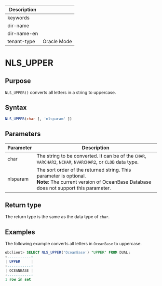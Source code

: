 | Description   |                 |
|---------------|-----------------|
| keywords      |                 |
| dir-name      |                 |
| dir-name-en   |                 |
| tenant-type   | Oracle Mode     |

# NLS_UPPER

## Purpose

`NLS_UPPER()` converts all letters in a string to uppercase.

## Syntax

```sql
NLS_UPPER(char [, 'nlsparam' ])
```

## Parameters

| Parameter | Description |
|----------|--------------------------------------------------------------------------------------|
| char | The string to be converted. It can be of the `CHAR`, `VARCHAR2`, `NCHAR`, `NVARCHAR2`, or `CLOB` data type.  |
| nlsparam | The sort order of the returned string. This parameter is optional.  <br>**Note**: The current version of OceanBase Database does not support this parameter.  |

## Return type

The return type is the same as the data type of `char`.

## Examples

The following example converts all letters in `OceanBase` to uppercase.

```sql
obclient> SELECT NLS_UPPER('OceanBase') "UPPER" FROM DUAL;
+-----------+
| UPPER     |
+-----------+
| OCEANBASE |
+-----------+
1 row in set
```
